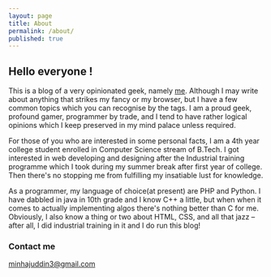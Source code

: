 ```yaml
---
layout: page
title: About
permalink: /about/
published: true
---
```

## Hello everyone !
This is a blog  of a very opinionated geek, namely [me](www.minhaj.me). Although I may write about anything that strikes my fancy or my browser, but I have a few common topics which you can recognise by the tags. I am a proud geek, profound gamer, programmer by trade, and I tend to have rather logical opinions which I keep preserved in my mind palace unless required.

For those of you who are interested in some personal facts, I am a 4th year college student enrolled in Computer Science stream of B.Tech. I got interested in web developing and designing after the Industrial training programme which I took during my summer break after first year of college. Then there's no stopping me from fulfilling my insatiable lust for knowledge.

As a programmer, my language of choice(at present) are PHP and Python. I have dabbled in java in 10th grade and I know C++ a little, but when when it comes to actually implementing algos there's nothing better than C for me. Obviously, I also know a thing or two about HTML, CSS, and all that jazz – after all, I did industrial training in it and I do run this blog!

### Contact me

[minhajuddin3@gmail.com](mailto:minhajuddin3@gmail.com)
